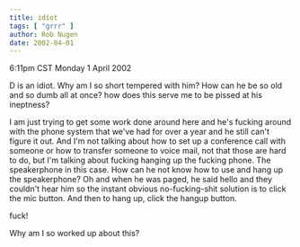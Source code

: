 ```yaml
---
title: idiot
tags: [ "grrr" ]
author: Rob Nugen
date: 2002-04-01
---
```


<title></title>
<p class=date>6:11pm CST Monday 1 April 2002</p>

<p>D is an idiot.  Why am I so short tempered with him?  How can he
be so old and so dumb all at once?  how does this serve me to be
pissed at his ineptness?</p>

<p>I am just trying to get some work done around here and he's fucking
around with the phone system that we've had for over a year and he
still can't figure it out.  And I'm not talking about how to set up a
conference call with someone or how to transfer someone to voice mail,
not that those are hard to do, but I'm talking about fucking hanging
up the fucking phone.  The speakerphone in this case.  How can he not
know how to use and hang up the speakerphone?  Oh and when he was
paged, he said hello and they couldn't hear him so the instant obvious
no-fucking-shit solution is to click the mic button.  And then to hang
up, click the hangup button.</p>

<p>fuck!</p>

<p>Why am I so worked up about this?</p>

